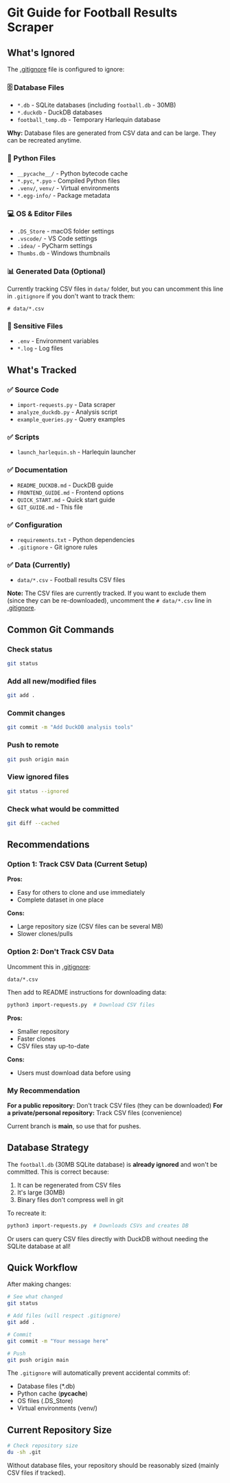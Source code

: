 # Git Guide for Football Results Scraper

## What's Ignored

The [.gitignore](.gitignore) file is configured to ignore:

### 🗄️ Database Files
- `*.db` - SQLite databases (including `football.db` - 30MB)
- `*.duckdb` - DuckDB databases
- `football_temp.db` - Temporary Harlequin database

**Why:** Database files are generated from CSV data and can be large. They can be recreated anytime.

### 🐍 Python Files
- `__pycache__/` - Python bytecode cache
- `*.pyc`, `*.pyo` - Compiled Python files
- `.venv/`, `venv/` - Virtual environments
- `*.egg-info/` - Package metadata

### 💻 OS & Editor Files
- `.DS_Store` - macOS folder settings
- `.vscode/` - VS Code settings
- `.idea/` - PyCharm settings
- `Thumbs.db` - Windows thumbnails

### 📊 Generated Data (Optional)
Currently tracking CSV files in `data/` folder, but you can uncomment this line in `.gitignore` if you don't want to track them:
```gitignore
# data/*.csv
```

### 🔐 Sensitive Files
- `.env` - Environment variables
- `*.log` - Log files

## What's Tracked

### ✅ Source Code
- `import-requests.py` - Data scraper
- `analyze_duckdb.py` - Analysis script
- `example_queries.py` - Query examples

### ✅ Scripts
- `launch_harlequin.sh` - Harlequin launcher

### ✅ Documentation
- `README_DUCKDB.md` - DuckDB guide
- `FRONTEND_GUIDE.md` - Frontend options
- `QUICK_START.md` - Quick start guide
- `GIT_GUIDE.md` - This file

### ✅ Configuration
- `requirements.txt` - Python dependencies
- `.gitignore` - Git ignore rules

### ✅ Data (Currently)
- `data/*.csv` - Football results CSV files

**Note:** The CSV files are currently tracked. If you want to exclude them (since they can be re-downloaded), uncomment the `# data/*.csv` line in [.gitignore](.gitignore).

## Common Git Commands

### Check status
```bash
git status
```

### Add all new/modified files
```bash
git add .
```

### Commit changes
```bash
git commit -m "Add DuckDB analysis tools"
```

### Push to remote
```bash
git push origin main
```

### View ignored files
```bash
git status --ignored
```

### Check what would be committed
```bash
git diff --cached
```

## Recommendations

### Option 1: Track CSV Data (Current Setup)
**Pros:**
- Easy for others to clone and use immediately
- Complete dataset in one place

**Cons:**
- Large repository size (CSV files can be several MB)
- Slower clones/pulls

### Option 2: Don't Track CSV Data
Uncomment this in [.gitignore](.gitignore):
```gitignore
data/*.csv
```

Then add to README instructions for downloading data:
```bash
python3 import-requests.py  # Download CSV files
```

**Pros:**
- Smaller repository
- Faster clones
- CSV files stay up-to-date

**Cons:**
- Users must download data before using

### My Recommendation

**For a public repository:** Don't track CSV files (they can be downloaded)
**For a private/personal repository:** Track CSV files (convenience)

Current branch is **main**, so use that for pushes.

## Database Strategy

The `football.db` (30MB SQLite database) is **already ignored** and won't be committed. This is correct because:

1. It can be regenerated from CSV files
2. It's large (30MB)
3. Binary files don't compress well in git

To recreate it:
```bash
python3 import-requests.py  # Downloads CSVs and creates DB
```

Or users can query CSV files directly with DuckDB without needing the SQLite database at all!

## Quick Workflow

After making changes:

```bash
# See what changed
git status

# Add files (will respect .gitignore)
git add .

# Commit
git commit -m "Your message here"

# Push
git push origin main
```

The `.gitignore` will automatically prevent accidental commits of:
- Database files (*.db)
- Python cache (__pycache__)
- OS files (.DS_Store)
- Virtual environments (venv/)

## Current Repository Size

```bash
# Check repository size
du -sh .git
```

Without database files, your repository should be reasonably sized (mainly CSV files if tracked).
